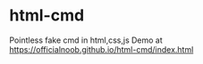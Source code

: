 # html-cmd
Pointless fake cmd in html,css,js
Demo at https://officialnoob.github.io/html-cmd/index.html
